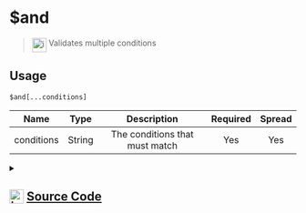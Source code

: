 # $and
> <img align="top" src="https://upload.wikimedia.org/wikipedia/commons/thumb/e/e4/Infobox_info_icon.svg/160px-Infobox_info_icon.svg.png?20150409153300" alt="image" width="25" height="auto"> Validates multiple conditions
## Usage
```
$and[...conditions]
```
| Name | Type | Description | Required | Spread
| :---: | :---: | :---: | :---: | :---: |
conditions | String | The conditions that must match | Yes | Yes
<details>
<summary>
    
## <img align="top" src="https://cdn4.iconfinder.com/data/icons/iconsimple-logotypes/512/github-512.png" alt="image" width="25" height="auto">  [Source Code](https://github.com/tryforge/ForgeScript-V2/blob/main/src/native/and.ts)
    
</summary>
    
```ts
import { ArgType, IExtendedCompiledFunctionConditionField, NativeFunction, Return } from "../structures"

export default new NativeFunction({
    name: "$and",
    version: "1.0.0",
    description: "Validates multiple conditions",
    unwrap: false,
    brackets: true,
    args: [
        {
            name: "conditions",
            rest: true,
            required: true,
            type: ArgType.String,
            condition: true,
            description: "The conditions that must match",
        },
    ],
    async execute(ctx) {
        for (let i = 0, len = this.data.fields!.length; i < len; i++) {
            const field = this.data.fields![i] as IExtendedCompiledFunctionConditionField
            const resolved = await this["resolveCondition"](ctx, field)
            if (!this["isValidReturnType"](resolved)) return resolved
            else if (!resolved.value) return Return.success(false)
        }

        return Return.success(true)
    },
})

```
    
</details>